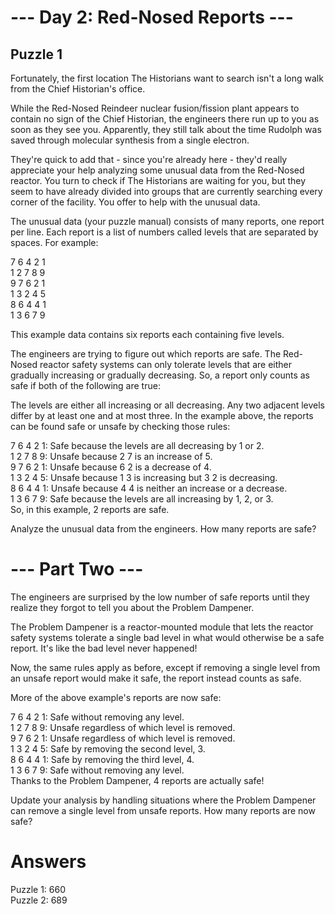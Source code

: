# --- Day 2: Red-Nosed Reports ---

## Puzzle 1 
Fortunately, the first location The Historians want to search isn't a long walk from the Chief Historian's office.

While the Red-Nosed Reindeer nuclear fusion/fission plant appears to contain no sign of the Chief Historian, the engineers there run up to you as soon as they see you. Apparently, they still talk about the time Rudolph was saved through molecular synthesis from a single electron.

They're quick to add that - since you're already here - they'd really appreciate your help analyzing some unusual data from the Red-Nosed reactor. You turn to check if The Historians are waiting for you, but they seem to have already divided into groups that are currently searching every corner of the facility. You offer to help with the unusual data.

The unusual data (your puzzle manual) consists of many reports, one report per line. Each report is a list of numbers called levels that are separated by spaces. For example:

7 6 4 2 1  
1 2 7 8 9  
9 7 6 2 1  
1 3 2 4 5  
8 6 4 4 1  
1 3 6 7 9  

This example data contains six reports each containing five levels.

The engineers are trying to figure out which reports are safe. The Red-Nosed reactor safety systems can only tolerate levels that are either gradually increasing or gradually decreasing. So, a report only counts as safe if both of the following are true:

The levels are either all increasing or all decreasing.
Any two adjacent levels differ by at least one and at most three.
In the example above, the reports can be found safe or unsafe by checking those rules:

7 6 4 2 1: Safe because the levels are all decreasing by 1 or 2.  
1 2 7 8 9: Unsafe because 2 7 is an increase of 5.  
9 7 6 2 1: Unsafe because 6 2 is a decrease of 4.  
1 3 2 4 5: Unsafe because 1 3 is increasing but 3 2 is decreasing.  
8 6 4 4 1: Unsafe because 4 4 is neither an increase or a decrease.  
1 3 6 7 9: Safe because the levels are all increasing by 1, 2, or 3.  
So, in this example, 2 reports are safe.

Analyze the unusual data from the engineers. How many reports are safe?  

# --- Part Two ---
The engineers are surprised by the low number of safe reports until they realize they forgot to tell you about the Problem Dampener.

The Problem Dampener is a reactor-mounted module that lets the reactor safety systems tolerate a single bad level in what would otherwise be a safe report. It's like the bad level never happened!

Now, the same rules apply as before, except if removing a single level from an unsafe report would make it safe, the report instead counts as safe.

More of the above example's reports are now safe:

7 6 4 2 1: Safe without removing any level.  
1 2 7 8 9: Unsafe regardless of which level is removed.  
9 7 6 2 1: Unsafe regardless of which level is removed.  
1 3 2 4 5: Safe by removing the second level, 3.  
8 6 4 4 1: Safe by removing the third level, 4.  
1 3 6 7 9: Safe without removing any level.  
Thanks to the Problem Dampener, 4 reports are actually safe!  

Update your analysis by handling situations where the Problem Dampener can remove a single level from unsafe reports. How many reports are now safe?
# Answers
Puzzle 1: 660  
Puzzle 2: 689   